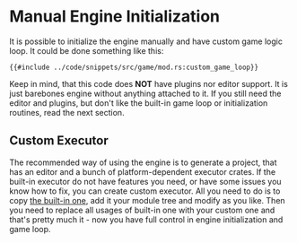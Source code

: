 # Manual Engine Initialization

It is possible to initialize the engine manually and have custom game logic loop. It could be done something like this:

```rust,no_run
{{#include ../code/snippets/src/game/mod.rs:custom_game_loop}}
```

Keep in mind, that this code does **NOT** have plugins nor editor support. It is just barebones engine without anything
attached to it. If you still need the editor and plugins, but don't like the built-in game loop or initialization routines,
read the next section.

## Custom Executor

The recommended way of using the engine is to generate a project, that has an editor and a bunch of platform-dependent 
executor crates. If the built-in executor do not have features you need, or have some issues you know how to fix, you
can create custom executor. All you need to do is to copy [the built-in one](https://github.com/FyroxEngine/Fyrox/blob/master/fyrox-impl/src/engine/executor.rs),
add it your module tree and modify as you like. Then you need to replace all usages of built-in one with your custom one
and that's pretty much it - now you have full control in engine initialization and game loop.